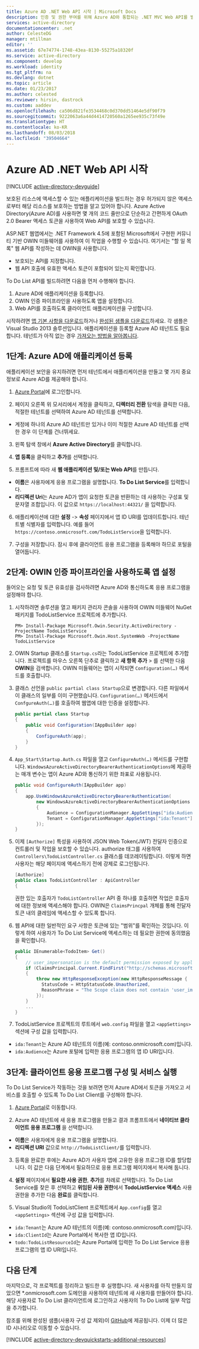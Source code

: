 ```yaml
---
title: Azure AD .NET Web API 시작 | Microsoft Docs
description: 인증 및 권한 부여를 위해 Azure AD와 통합되는 .NET MVC Web API를 빌드하는 방법입니다.
services: active-directory
documentationcenter: .net
author: CelesteDG
manager: mtillman
editor: ''
ms.assetid: 67e74774-1748-43ea-8130-55275a18320f
ms.service: active-directory
ms.component: develop
ms.workload: identity
ms.tgt_pltfrm: na
ms.devlang: dotnet
ms.topic: article
ms.date: 01/23/2017
ms.author: celested
ms.reviewer: hirsin, dastrock
ms.custom: aaddev
ms.openlocfilehash: ca506d821fe3534468c0d370dd51464e5df90f79
ms.sourcegitcommit: 9222063a6a44d4414720560a1265ee935c73f49e
ms.translationtype: HT
ms.contentlocale: ko-KR
ms.lasthandoff: 08/03/2018
ms.locfileid: "39504664"
---
```

# <a name="azure-ad-net-web-api-getting-started"></a>Azure AD .NET Web API 시작
[!INCLUDE [active-directory-devguide](../../../includes/active-directory-devguide.md)]

보호된 리소스에 액세스할 수 있는 애플리케이션을 빌드하는 경우 허가되지 않은 액세스로부터 해당 리소스를 보호하는 방법을 알고 있어야 합니다.
Azure Active Directory(Azure AD)를 사용하면 몇 개의 코드 줄만으로 단순하고 간편하게 OAuth 2.0 Bearer 액세스 토큰을 사용하여 Web API를 보호할 수 있습니다.

ASP.NET 웹앱에서는 .NET Framework 4.5에 포함된 Microsoft에서 구현한 커뮤니티 기반 OWIN 미들웨어를 사용하여 이 작업을 수행할 수 있습니다. 여기서는 "할 일 목록" 웹 API를 작성하는 데 OWIN을 사용합니다.

* 보호되는 API를 지정합니다.
* 웹 API 호출에 유효한 액세스 토큰이 포함되어 있는지 확인합니다.

To Do List API를 빌드하려면 다음을 먼저 수행해야 합니다.

1. Azure AD에 애플리케이션을 등록합니다.
2. OWIN 인증 파이프라인을 사용하도록 앱을 설정합니다.
3. Web API를 호출하도록 클라이언트 애플리케이션을 구성합니다.

시작하려면 [앱 기본 사항을 다운로드](https://github.com/AzureADQuickStarts/WebAPI-Bearer-DotNet/archive/skeleton.zip)하거나 [완성된 샘플을 다운로드](https://github.com/AzureADQuickStarts/WebAPI-Bearer-DotNet/archive/complete.zip)하세요. 각 샘플은 Visual Studio 2013 솔루션입니다. 애플리케이션을 등록할 Azure AD 테넌트도 필요합니다. 테넌트가 아직 없는 경우 [가져오는 방법을 알아봅니다](quickstart-create-new-tenant.md).

## <a name="step-1-register-an-application-with-azure-ad"></a>1단계: Azure AD에 애플리케이션 등록
애플리케이션 보안을 유지하려면 먼저 테넌트에서 애플리케이션을 만들고 몇 가지 중요 정보로 Azure AD를 제공해야 합니다.

1. [Azure Portal](https://portal.azure.com)에 로그인합니다.

2. 페이지 오른쪽 위 모서리에서 계정을 클릭하고, **디렉터리 전환** 탐색을 클릭한 다음, 적절한 테넌트를 선택하여 Azure AD 테넌트를 선택합니다.
 * 계정에 하나의 Azure AD 테넌트만 있거나 이미 적절한 Azure AD 테넌트를 선택한 경우 이 단계를 건너뛰세요.

3. 왼쪽 탐색 창에서 **Azure Active Directory**를 클릭합니다.

4. **앱 등록**을 클릭하고 **추가**를 선택합니다.

5. 프롬프트에 따라 새 **웹 애플리케이션 및/또는 Web API**를 만듭니다.
  * **이름**은 사용자에게 응용 프로그램을 설명합니다. **To Do List Service**를 입력합니다.
  * **리디렉션 Uri**는 Azure AD가 앱이 요청한 토큰을 반환하는 데 사용하는 구성표 및 문자열 조합입니다. 이 값으로 `https://localhost:44321/` 을 입력합니다.

6. 애플리케이션에 대한 **설정** -> **속성** 페이지에서 앱 ID URI를 업데이트합니다. 테넌트별 식별자를 입력합니다. 예를 들어 `https://contoso.onmicrosoft.com/TodoListService`을 입력합니다.

7. 구성을 저장합니다. 잠시 후에 클라이언트 응용 프로그램을 등록해야 하므로 포털을 열어둡니다.

## <a name="step-2-set-up-the-app-to-use-the-owin-authentication-pipeline"></a>2단계: OWIN 인증 파이프라인을 사용하도록 앱 설정
들어오는 요청 및 토큰 유효성을 검사하려면 Azure AD와 통신하도록 응용 프로그램을 설정해야 합니다.

1. 시작하려면 솔루션을 열고 패키지 관리자 콘솔을 사용하여 OWIN 미들웨어 NuGet 패키지를 TodoListService 프로젝트에 추가합니다.

    ```
    PM> Install-Package Microsoft.Owin.Security.ActiveDirectory -ProjectName TodoListService
    PM> Install-Package Microsoft.Owin.Host.SystemWeb -ProjectName TodoListService
    ```

2. OWIN Startup 클래스를 `Startup.cs`라는 TodoListService 프로젝트에 추가합니다.  프로젝트를 마우스 오른쪽 단추로 클릭하고 **새 항목** **추가** > 를 선택한 다음 **OWIN**을 검색합니다. OWIN 미들웨어는 앱이 시작되면 `Configuration(…)` 메서드를 호출합니다.

3. 클래스 선언을 `public partial class Startup`으로 변경합니다. 다른 파일에서 이 클래스의 일부를 이미 구현했습니다. `Configuration(…)` 메서드에서 `ConfgureAuth(…)`를 호출하여 웹앱에 대한 인증을 설정합니다.

    ```csharp
    public partial class Startup
    {
        public void Configuration(IAppBuilder app)
        {
            ConfigureAuth(app);
        }
    }
    ```

4. `App_Start\Startup.Auth.cs` 파일을 열고 `ConfigureAuth(…)` 메서드를 구현합니다. `WindowsAzureActiveDirectoryBearerAuthenticationOptions`에 제공하는 매개 변수는 앱이 Azure AD와 통신하기 위한 좌표로 사용됩니다.

    ```csharp
    public void ConfigureAuth(IAppBuilder app)
    {
        app.UseWindowsAzureActiveDirectoryBearerAuthentication(
            new WindowsAzureActiveDirectoryBearerAuthenticationOptions
            {
                Audience = ConfigurationManager.AppSettings["ida:Audience"],
                Tenant = ConfigurationManager.AppSettings["ida:Tenant"]
            });
    }
    ```

5. 이제 `[Authorize]` 특성을 사용하여 JSON Web Token(JWT) 전달자 인증으로 컨트롤러 및 작업을 보호할 수 있습니다. authorize 태그를 사용하여 `Controllers\TodoListController.cs` 클래스를 데코레이팅합니다. 이렇게 하면 사용자는 해당 페이지에 액세스하기 전에 강제로 로그인됩니다.

    ```csharp
    [Authorize]
    public class TodoListController : ApiController
    {
    ```

    권한 있는 호출자가 `TodoListController` API 중 하나를 호출하면 작업은 호출자에 대한 정보에 액세스해야 합니다. OWIN은 `ClaimsPrincpal` 개체를 통해 전달자 토큰 내의 클레임에 액세스할 수 있도록 합니다.  

6. 웹 API에 대한 일반적인 요구 사항은 토큰에 있는 "범위"를 확인하는 것입니다. 이렇게 하여 사용자가 To Do List Service에 액세스하는 데 필요한 권한에 동의했음을 확인합니다.

    ```csharp
    public IEnumerable<TodoItem> Get()
    {
        // user_impersonation is the default permission exposed by applications in Azure AD
        if (ClaimsPrincipal.Current.FindFirst("http://schemas.microsoft.com/identity/claims/scope").Value != "user_impersonation")
        {
            throw new HttpResponseException(new HttpResponseMessage {
              StatusCode = HttpStatusCode.Unauthorized,
              ReasonPhrase = "The Scope claim does not contain 'user_impersonation' or scope claim not found"
            });
        }
        ...
    }
    ```

7. TodoListService 프로젝트의 루트에서 `web.config` 파일을 열고 `<appSettings>` 섹션에 구성 값을 입력합니다.
  * `ida:Tenant`는 Azure AD 테넌트의 이름(예: contoso.onmicrosoft.com)입니다.
  * `ida:Audience`는 Azure 포털에 입력한 응용 프로그램의 앱 ID URI입니다.

## <a name="step-3-configure-a-client-application-and-run-the-service"></a>3단계: 클라이언트 응용 프로그램 구성 및 서비스 실행
To Do List Service가 작동하는 것을 보려면 먼저 Azure AD에서 토큰을 가져오고 서비스를 호출할 수 있도록 To Do List Client를 구성해야 합니다.

1. [Azure Portal](https://portal.azure.com)로 이동합니다.

2. Azure AD 테넌트에 새 응용 프로그램을 만들고 결과 프롬프트에서 **네이티브 클라이언트 응용 프로그램** 을 선택합니다.
  * **이름**은 사용자에게 응용 프로그램을 설명합니다.
  * **리디렉션 URI** 값으로 `http://TodoListClient/`를 입력합니다.

3. 등록을 완료한 후에는 Azure AD가 사용자 앱에 고유한 응용 프로그램 ID를 할당합니다. 이 값은 다음 단계에서 필요하므로 응용 프로그램 페이지에서 복사해 둡니다.

4. **설정** 페이지에서 **필요한 사용 권한**, **추가**를 차례로 선택합니다. To Do List Service를 찾은 후 선택하고 **위임된 사용 권한**에서 **TodoListService 액세스** 사용 권한을 추가한 다음 **완료**를 클릭합니다.

5. Visual Studio의 TodoListClient 프로젝트에서 `App.config`를 열고 `<appSettings>` 섹션에 구성 값을 입력합니다.

  * `ida:Tenant`는 Azure AD 테넌트의 이름(예: contoso.onmicrosoft.com)입니다.
  * `ida:ClientId`는 Azure Portal에서 복사한 앱 ID입니다.
  * `todo:TodoListResourceId`는 Azure Portal에 입력한 To Do List Service 응용 프로그램의 앱 ID URI입니다.

## <a name="next-steps"></a>다음 단계
마지막으로, 각 프로젝트를 정리하고 빌드한 후 실행합니다. 새 사용자를 아직 만들지 않았으면 *.onmicrosoft.com 도메인을 사용하여 테넌트에 새 사용자를 만들어야 합니다. 해당 사용자로 To Do List 클라이언트에 로그인하고 사용자의 To Do List에 일부 작업을 추가합니다.

참조를 위해 완성된 샘플(사용자 구성 값 제외)이 [GitHub](https://github.com/AzureADQuickStarts/WebAPI-Bearer-DotNet/archive/complete.zip)에 제공됩니다. 이제 더 많은 ID 시나리오로 이동할 수 있습니다.

[!INCLUDE [active-directory-devquickstarts-additional-resources](../../../includes/active-directory-devquickstarts-additional-resources.md)]
